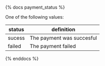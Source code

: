 {% docs payment_status %}
	
One of the following values: 

| status         | definition                                       |
|----------------|--------------------------------------------------|
| sucess         | The payment was succesful                |
| failed         | The payment failed  |


{% enddocs %}